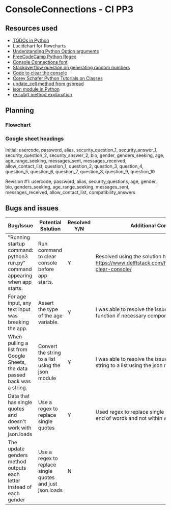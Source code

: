 # ConsoleConnections - CI PP3

## Resources used
- [TODOs in Python](https://www.jetbrains.com/help/pycharm/using-todo.html#view_todo)
- Lucidchart for flowcharts
- [Understanding Python Option arguments](https://realpython.com/python-optional-arguments/)
- [FreeCodeCamp Python Regex](https://www.freecodecamp.org/news/how-to-import-a-regular-expression-in-python/#howtousethepythonremodulewithregex)
- [Console Connections font](https://patorjk.com/software/taag/#p=display&h=2&v=1&f=NV%20Script&t=Console%20Connections)
- [Stackoverflow question on generating random numbers](https://stackoverflow.com/questions/2673385/how-to-generate-a-random-number-with-a-specific-amount-of-digits)
- [Code to clear the console](https://www.delftstack.com/howto/python/python-clear-console/)
- [Corey Schafer Python Tutorials on Classes](https://www.youtube.com/@coreyms)
- [update_cell method from gspread](https://docs.gspread.org/en/latest/user-guide.html)
- [json module in Python](https://docs.python.org/3/library/json.html)
- [re.sub() method explanation](https://www.pythontutorial.net/python-regex/python-regex-sub/)

## Planning

### Flowchart
<!-- Flowcharts to be added here -->

### Google sheet headings
Initial: usercode,	password, alias,	security_question_1,	security_answer_1, security_question_2,	security_answer_2,	bio,	gender,	genders_seeking,	age,	age_range_seeking,	messages_sent,	messages_received,	allow_contact_list,	question_1,	question_2,	question_3,	question_4,	question_5,	question_6,	question_7,	question_8,	question_9,	question_10	

Revision #1: usercode,	password,	alias,	security_questions,	age,	gender,	bio,	genders_seeking,	age_range_seeking,	messages_sent,	messages_received,	allow_contact_list,	compatibility_answers


## Bugs and issues

| Bug/Issue                                                                   | Potential Solution                                        | Resolved Y/N | Additional Comments                                                                                      |
|-----------------------------------------------------------------------------|---------------------------------------------------------- |--------------|----------------------------------------------------------------------------------------------------------|  
| "Running startup command: python3 run.py" command appearing when app starts.| Run command to clear console before app starts.           |      Y       | Resolved using the solution here: https://www.delftstack.com/howto/python/python-clear-console/          |
| For age input, any text input was breaking the app.                         | Assert the type of the age variable.                      |      Y       | I was able to resolve the issue by returning the function if necessary components were not met.          |
| When pulling a list from Google Sheets, the data passed back was a string.  | Convert the string to a list using the json module        |      Y       | I was able to resolve the issue by converting the string to a list using the json module.                |
| Data that has single quotes and doesn't work with json.loads                | Use a regex to replace single quotes                      |      Y       | Used regex to replace single quotes at start and end of words and not within words                       |
| The update genders method outputs each letter instead of each gender        | Use a regex to replace single quotes and just json.loads  |      N       |                                                                                             |